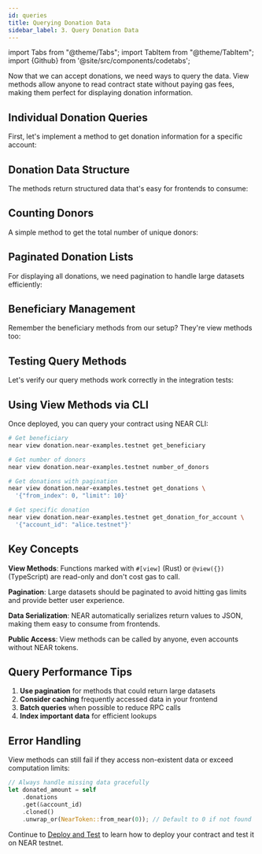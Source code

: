 ```yaml
---
id: queries
title: Querying Donation Data
sidebar_label: 3. Query Donation Data
---
```


import Tabs from "@theme/Tabs";
import TabItem from "@theme/TabItem";
import {Github} from '@site/src/components/codetabs';

Now that we can accept donations, we need ways to query the data. View methods allow anyone to read contract state without paying gas fees, making them perfect for displaying donation information.

## Individual Donation Queries

First, let's implement a method to get donation information for a specific account:

<Tabs>
  <TabItem value="rust" label="Rust" default>

<Github fname="donation.rs"
        url="https://github.com/near-examples/donation-examples/blob/main/contract-rs/src/donation.rs"
        start="56" end="67" />

  </TabItem>
  <TabItem value="ts" label="TypeScript">

<Github fname="contract.ts"
        url="https://github.com/near-examples/donation-examples/blob/main/contract-ts/src/contract.ts"
        start="59" end="66" />

  </TabItem>
</Tabs>

## Donation Data Structure

The methods return structured data that's easy for frontends to consume:

<Tabs>
  <TabItem value="rust" label="Rust">

<Github fname="donation.rs"
        url="https://github.com/near-examples/donation-examples/blob/main/contract-rs/src/donation.rs"
        start="7" end="11" />

  </TabItem>
  <TabItem value="ts" label="TypeScript">

<Github fname="model.ts"
        url="https://github.com/near-examples/donation-examples/blob/main/contract-ts/src/model.ts"
        start="3" end="12" />

  </TabItem>
</Tabs>

## Counting Donors

A simple method to get the total number of unique donors:

<Tabs>
  <TabItem value="rust" label="Rust">

<Github fname="donation.rs"
        url="https://github.com/near-examples/donation-examples/blob/main/contract-rs/src/donation.rs"
        start="69" end="72" />

  </TabItem>
  <TabItem value="ts" label="TypeScript">

<Github fname="contract.ts"
        url="https://github.com/near-examples/donation-examples/blob/main/contract-ts/src/contract.ts"
        start="52" end="53" />

  </TabItem>
</Tabs>

## Paginated Donation Lists

For displaying all donations, we need pagination to handle large datasets efficiently:

<Tabs>
  <TabItem value="rust" label="Rust">

<Github fname="donation.rs"
        url="https://github.com/near-examples/donation-examples/blob/main/contract-rs/src/donation.rs"
        start="74" end="89" />

  </TabItem>
  <TabItem value="ts" label="TypeScript">

<Github fname="contract.ts"
        url="https://github.com/near-examples/donation-examples/blob/main/contract-ts/src/contract.ts"
        start="55" end="66" />

  </TabItem>
</Tabs>

## Beneficiary Management

Remember the beneficiary methods from our setup? They're view methods too:

<Tabs>
  <TabItem value="rust" label="Rust">

<Github fname="lib.rs"
        url="https://github.com/near-examples/donation-examples/blob/main/contract-rs/src/lib.rs"
        start="21" end="28" />

  </TabItem>
  <TabItem value="ts" label="TypeScript">

<Github fname="contract.ts"
        url="https://github.com/near-examples/donation-examples/blob/main/contract-ts/src/contract.ts"
        start="49" end="54" />

  </TabItem>
</Tabs>

## Testing Query Methods

Let's verify our query methods work correctly in the integration tests:

<Tabs>
  <TabItem value="rust" label="Rust">

<Github fname="workspaces.rs"
        url="https://github.com/near-examples/donation-examples/blob/main/contract-rs/tests/workspaces.rs"
        start="47" end="75" />

  </TabItem>
  <TabItem value="ts" label="TypeScript">

<Github fname="main.ava.js"
        url="https://github.com/near-examples/donation-examples/blob/main/contract-ts/sandbox-test/main.ava.js"
        start="62" end="72" />

  </TabItem>
</Tabs>

## Using View Methods via CLI

Once deployed, you can query your contract using NEAR CLI:

```bash
# Get beneficiary
near view donation.near-examples.testnet get_beneficiary

# Get number of donors
near view donation.near-examples.testnet number_of_donors

# Get donations with pagination
near view donation.near-examples.testnet get_donations \
  '{"from_index": 0, "limit": 10}'

# Get specific donation
near view donation.near-examples.testnet get_donation_for_account \
  '{"account_id": "alice.testnet"}'
```

## Key Concepts

**View Methods**: Functions marked with `#[view]` (Rust) or `@view({})` (TypeScript) are read-only and don't cost gas to call.

**Pagination**: Large datasets should be paginated to avoid hitting gas limits and provide better user experience.

**Data Serialization**: NEAR automatically serializes return values to JSON, making them easy to consume from frontends.

**Public Access**: View methods can be called by anyone, even accounts without NEAR tokens.

## Query Performance Tips

1. **Use pagination** for methods that could return large datasets
2. **Consider caching** frequently accessed data in your frontend
3. **Batch queries** when possible to reduce RPC calls
4. **Index important data** for efficient lookups

## Error Handling

View methods can still fail if they access non-existent data or exceed computation limits:

```rust
// Always handle missing data gracefully
let donated_amount = self
    .donations
    .get(&account_id)
    .cloned()
    .unwrap_or(NearToken::from_near(0)); // Default to 0 if not found
```

Continue to [Deploy and Test](4-testing.md) to learn how to deploy your contract and test it on NEAR testnet.